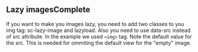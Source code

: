 <h2>Lazy images<span class="status complete">Complete</span></h2>

If you want to make you images lazy, you need to add two classes to you img tag: sc-lazy-image and lazyload. Also you need to use data-src instead of src attribute.
In the example we used ```<img>``` tag. Note the default value for the src. This is needed for ommiting the default view for the "empty" image.
